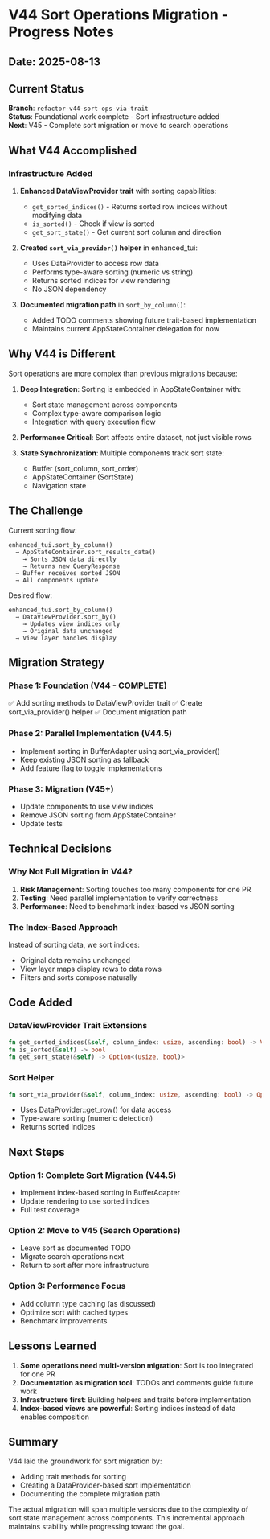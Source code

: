 # V44 Sort Operations Migration - Progress Notes

## Date: 2025-08-13

## Current Status
**Branch**: `refactor-v44-sort-ops-via-trait`  
**Status**: Foundational work complete - Sort infrastructure added  
**Next**: V45 - Complete sort migration or move to search operations

## What V44 Accomplished

### Infrastructure Added
1. **Enhanced DataViewProvider trait** with sorting capabilities:
   - `get_sorted_indices()` - Returns sorted row indices without modifying data
   - `is_sorted()` - Check if view is sorted
   - `get_sort_state()` - Get current sort column and direction

2. **Created `sort_via_provider()` helper** in enhanced_tui:
   - Uses DataProvider to access row data
   - Performs type-aware sorting (numeric vs string)
   - Returns sorted indices for view rendering
   - No JSON dependency

3. **Documented migration path** in `sort_by_column()`:
   - Added TODO comments showing future trait-based implementation
   - Maintains current AppStateContainer delegation for now

## Why V44 is Different

Sort operations are more complex than previous migrations because:

1. **Deep Integration**: Sorting is embedded in AppStateContainer with:
   - Sort state management across components
   - Complex type-aware comparison logic
   - Integration with query execution flow

2. **Performance Critical**: Sort affects entire dataset, not just visible rows

3. **State Synchronization**: Multiple components track sort state:
   - Buffer (sort_column, sort_order)
   - AppStateContainer (SortState)
   - Navigation state

## The Challenge

Current sorting flow:
```
enhanced_tui.sort_by_column()
  → AppStateContainer.sort_results_data()
    → Sorts JSON data directly
    → Returns new QueryResponse
  → Buffer receives sorted JSON
  → All components update
```

Desired flow:
```
enhanced_tui.sort_by_column()
  → DataViewProvider.sort_by()
    → Updates view indices only
    → Original data unchanged
  → View layer handles display
```

## Migration Strategy

### Phase 1: Foundation (V44 - COMPLETE)
✅ Add sorting methods to DataViewProvider trait
✅ Create sort_via_provider() helper
✅ Document migration path

### Phase 2: Parallel Implementation (V44.5)
- Implement sorting in BufferAdapter using sort_via_provider()
- Keep existing JSON sorting as fallback
- Add feature flag to toggle implementations

### Phase 3: Migration (V45+)
- Update components to use view indices
- Remove JSON sorting from AppStateContainer
- Update tests

## Technical Decisions

### Why Not Full Migration in V44?
1. **Risk Management**: Sorting touches too many components for one PR
2. **Testing**: Need parallel implementation to verify correctness
3. **Performance**: Need to benchmark index-based vs JSON sorting

### The Index-Based Approach
Instead of sorting data, we sort indices:
- Original data remains unchanged
- View layer maps display rows to data rows
- Filters and sorts compose naturally

## Code Added

### DataViewProvider Trait Extensions
```rust
fn get_sorted_indices(&self, column_index: usize, ascending: bool) -> Vec<usize>
fn is_sorted(&self) -> bool
fn get_sort_state(&self) -> Option<(usize, bool)>
```

### Sort Helper
```rust
fn sort_via_provider(&self, column_index: usize, ascending: bool) -> Option<Vec<usize>>
```
- Uses DataProvider::get_row() for data access
- Type-aware sorting (numeric detection)
- Returns sorted indices

## Next Steps

### Option 1: Complete Sort Migration (V44.5)
- Implement index-based sorting in BufferAdapter
- Update rendering to use sorted indices
- Full test coverage

### Option 2: Move to V45 (Search Operations)
- Leave sort as documented TODO
- Migrate search operations next
- Return to sort after more infrastructure

### Option 3: Performance Focus
- Add column type caching (as discussed)
- Optimize sort with cached types
- Benchmark improvements

## Lessons Learned

1. **Some operations need multi-version migration**: Sort is too integrated for one PR
2. **Documentation as migration tool**: TODOs and comments guide future work
3. **Infrastructure first**: Building helpers and traits before implementation
4. **Index-based views are powerful**: Sorting indices instead of data enables composition

## Summary

V44 laid the groundwork for sort migration by:
- Adding trait methods for sorting
- Creating a DataProvider-based sort implementation
- Documenting the complete migration path

The actual migration will span multiple versions due to the complexity of sort state management across components. This incremental approach maintains stability while progressing toward the goal.
